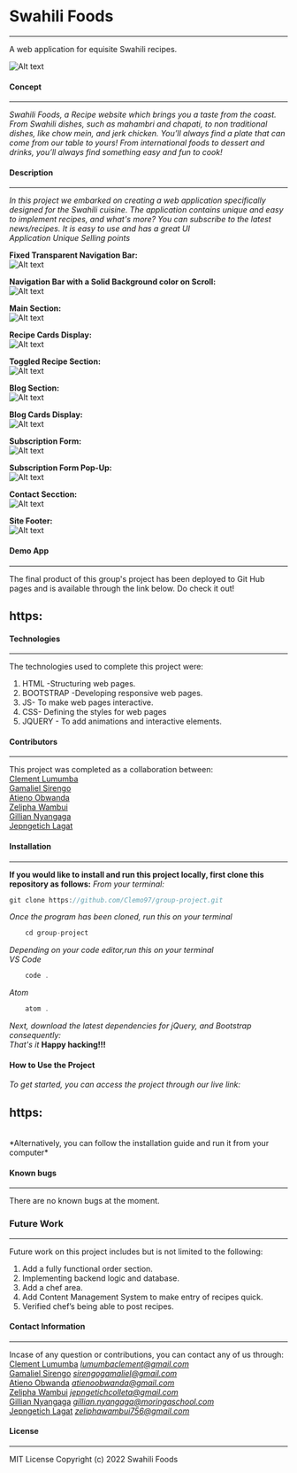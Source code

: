 # **Swahili Foods**
****
A web application for equisite Swahili recipes.

![Alt text](./readMeFiles/main.png?raw=true "Optional Title")

#### **Concept**
****
*Swahili Foods, a Recipe website which brings you a taste from the coast. From Swahili dishes, such as mahambri and chapati, to non traditional dishes, like chow mein, and jerk chicken. You’ll always find a plate that can come from our table to yours! From international foods to dessert and drinks, you’ll always find something easy and fun to cook!*
</br>

#### **Description**
****
*In this project we embarked on creating a web application specifically designed for the Swahili cuisine. The application contains unique and easy to implement recipes, and what's more? You can subscribe to the latest news/recipes. It is easy to use and has a great UI*</br>
*Application Unique Selling points*

**Fixed Transparent Navigation Bar:** </br>
![Alt text](./readMeFiles/transparentNavbar.png?raw=true "Optional Title")

**Navigation Bar with a Solid Background color on Scroll:** </br>
![Alt text](./readMeFiles/SnavSolid.png?raw=true "Optional Title")

**Main Section:** </br>
![Alt text](./readMeFiles/main.png?raw=true "Optional Title")


**Recipe Cards Display:** </br>
![Alt text](./readMeFiles/recipecards.png?raw=true "Optional Title")

**Toggled Recipe Section:** </br>
![Alt text](./readMeFiles/recipeCardToggle.png?raw=true "Optional Title")

**Blog Section:** </br>
![Alt text](./readMeFiles/mainBlog.png?raw=true "Optional Title")

**Blog Cards Display:** </br>
![Alt text](./readMeFiles/blogCard.png?raw=true "Optional Title")

**Subscription Form:** </br>
![Alt text](./readMeFiles/subsform.png?raw=true "Optional Title")

**Subscription Form Pop-Up:** </br>
![Alt text](./readMeFiles/subsP.png?raw=true "Optional Title")

**Contact Secction:** </br>
![Alt text](./readMeFiles/contact.png?raw=true "Optional Title")

**Site Footer:** </br>
![Alt text](./readMeFiles/footer.png?raw=true "Optional Title")

#### **Demo App**
****
The final product of this group's project has been deployed to Git Hub pages and is available through the link below. Do check it out!

## https:

#### **Technologies**
****
The technologies used to complete this project were:
1. HTML  -Structuring web pages.
2. BOOTSTRAP -Developing responsive web pages.
3. JS- To make web pages interactive.
4. CSS- Defining the styles for web pages
5. JQUERY - To add animations and interactive elements.
#### **Contributors**
****
This project was completed as a collaboration between: </br>
[Clement Lumumba](https://github.com/Clemo97) </br>
[Gamaliel Sirengo](https://github.com/sirgama) </br>
[Atieno Obwanda](https://github.com/AtienoObwanda) </br>
[Zelipha Wambui](https://github.com/Zelipha) </br>
[Gillian Nyangaga](https://github.com/95gillian) </br>
[Jepngetich Lagat](https://github.com/colletemine) </br>
#### **Installation**
****
**If you would like to install and run this project locally, first clone this repository as follows:**
*From your terminal:* </br>
```js
git clone https://github.com/Clemo97/group-project.git
```
*Once the program has been cloned, run this on your terminal* </br>
```js
    cd group-project
```
*Depending on your code editor,run this on your terminal* </br>
*VS Code*</br>
```js
    code .
```
*Atom* </br>
```js
    atom .
```
*Next, download the latest dependencies for jQuery, and Bootstrap consequently:* </br>
*That's it* **Happy hacking!!!**
#### **How to Use the Project**
*To get started, you can access the project through our live link:* 
## https:
 </br>
*Alternatively, you can follow the installation guide and run it from your computer* </br>

#### **Known bugs**
****
There are no known bugs at the moment.</br>
### **Future Work**
****
Future work on this project includes but is not limited to the following:
 1. Add a fully functional order section.
 2. Implementing backend logic and database.
 3. Add a chef area.
 4. Add Content Management System to make entry of recipes quick.
 5. Verified chef’s being able to post recipes.

#### **Contact Information**
****
Incase of any question or contributions, you can contact any of us through:</br>
    [Clement Lumumba](https://github.com/Clemo97) *lumumbaclement@gmail.com* </br>
    [Gamaliel Sirengo](https://github.com/sirgama) *sirengogamaliel@gmail.com* </br>
    [Atieno Obwanda](https://github.com/AtienoObwanda) *atienoobwanda@gmail.com* </br>
    [Zelipha Wambui](https://github.com/Zelipha) *jepngetichcolleta@gmail.com* </br>
    [Gillian Nyangaga](https://github.com/95gillian)  *gillian.nyangaga@moringaschool.com* </br>
    [Jepngetich Lagat](https://github.com/colletemine) *zeliphawambui756@gmail.com* </br>

#### **License**
****
MIT License
Copyright (c) 2022 Swahili Foods

